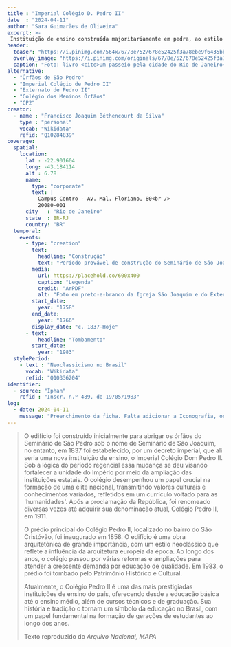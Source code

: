 ```yaml
---
title : "Imperial Colégio D. Pedro II"
date  : "2024-04-11"
author: "Sara Guimarães de Oliveira" 
excerpt: >- 
 Instituição de ensino construída majoritariamente em pedra, ao estilo neoclássico em 1875
header:
  teaser: "https://i.pinimg.com/564x/67/8e/52/678e52425f3a78ebe9f6435bb6de9e75.jpg"
  overlay_image: "https://i.pinimg.com/originals/67/8e/52/678e52425f3a78ebe9f6435bb6de9e75.jpg"
  caption: "Foto: livro <cite>Um passeio pela cidade do Rio de Janeiro</cite>, de Joaquim Manoel de Macedo, 1860, reedição do Senado Federal"
alternative:
  - "Órfãos de São Pedro"
  - "Imperial Colégio de Pedro II"
  - "Externato de Pedro II"
  - "Colégio dos Meninos Órfãos"
  - "CP2"
creator:
  - name : "Francisco Joaquim Béthencourt da Silva"
    type : "personal"
    vocab: "Wikidata"
    refid: "Q10284839"
coverage:
  spatial:
    location:
      lat : -22.901604
      long: -43.184114
      alt : 6.78 
      name:
        type: "corporate"
        text: |
          Campus Centro - Av. Mal. Floriano, 80<br />
          20080-001
      city   : "Rio de Janeiro"
      state  : BR-RJ
      country: "BR"
  temporal:
    events:
      - type: "creation"
        text:
          headline: "Construção"
          text: "Período provável de construção do Seminário de São Joaquim"
        media:
          url: https://placehold.co/600x400
          caption: "Legenda"
          credit: "ArPDF"
          alt: "Foto em preto-e-branco da Igreja São Joaquim e do Externato de Pedro II"
        start_date:
          year: "1758"
        end_date:
          year: "1766"
        display_date: "c. 1837-Hoje"
      - text:
          headline: "Tombamento"
        start_date:
          year: "1983"
  stylePeriod:
    - text : "Neoclassicismo no Brasil"
      vocab: "Wikidata"
      refid: "Q10336204"
identifier:
  - source: "Iphan"
    refid : "Inscr. n.º 489, de 19/05/1983"
log:
  - date: 2024-04-11
    message: "Preenchimento da ficha. Falta adicionar a Iconografia, os DWGs e Docs."
---
```


> O edifício foi construído inicialmente para abrigar os órfãos do
> Seminário de São Pedro sob o nome de Seminário de São Joaquim, no
> entanto, em 1837 foi estabelecido, por um decreto imperial, que ali
> seria uma nova instituição de ensino, o Imperial Colégio Dom Pedro II.
> Sob a lógica do período regencial essa mudança se deu visando fortalecer
> a unidade do Império por meio da ampliação das instituições estatais. O
> colégio desempenhou um papel crucial na formação de uma elite nacional,
> transmitindo valores culturais e conhecimentos variados, refletidos em
> um currículo voltado para as 'humanidades'. Após a proclamação da
> República, foi renomeado diversas vezes até adquirir sua denominação
> atual, Colégio Pedro II, em 1911.
> 
> O prédio principal do Colégio Pedro II, localizado no bairro do São
> Cristóvão, foi inaugurado em 1858. O edifício é uma obra arquitetônica
> de grande importância, com um estilo neoclássico que reflete a
> influência da arquitetura europeia da época. Ao longo dos anos, o
> colégio passou por várias reformas e ampliações para atender à crescente
> demanda por educação de qualidade. Em 1983, o prédio foi tombado pelo
> Patrimônio Histórico e Cultural.
> 
> Atualmente, o Colégio Pedro II é uma das mais prestigiadas instituições
> de ensino do país, oferecendo desde a educação básica até o ensino
> médio, além de cursos técnicos e de graduação. Sua história e tradição o
> tornam um símbolo da educação no Brasil, com um papel fundamental na
> formação de gerações de estudantes ao longo dos anos. 
>
> <footer class="figure-caption">Texto reproduzido do <cite>Arquivo Nacional<cite>, MAPA</footer>
